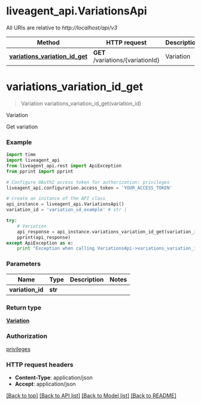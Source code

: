 # liveagent_api.VariationsApi

All URIs are relative to *http://localhost/api/v3*

Method | HTTP request | Description
------------- | ------------- | -------------
[**variations_variation_id_get**](VariationsApi.md#variations_variation_id_get) | **GET** /variations/{variationId} | Variation


# **variations_variation_id_get**
> Variation variations_variation_id_get(variation_id)

Variation

Get variation

### Example 
```python
import time
import liveagent_api
from liveagent_api.rest import ApiException
from pprint import pprint

# Configure OAuth2 access token for authorization: privileges
liveagent_api.configuration.access_token = 'YOUR_ACCESS_TOKEN'

# create an instance of the API class
api_instance = liveagent_api.VariationsApi()
variation_id = 'variation_id_example' # str | 

try: 
    # Variation
    api_response = api_instance.variations_variation_id_get(variation_id)
    pprint(api_response)
except ApiException as e:
    print "Exception when calling VariationsApi->variations_variation_id_get: %s\n" % e
```

### Parameters

Name | Type | Description  | Notes
------------- | ------------- | ------------- | -------------
 **variation_id** | **str**|  | 

### Return type

[**Variation**](Variation.md)

### Authorization

[privileges](../README.md#privileges)

### HTTP request headers

 - **Content-Type**: application/json
 - **Accept**: application/json

[[Back to top]](#) [[Back to API list]](../README.md#documentation-for-api-endpoints) [[Back to Model list]](../README.md#documentation-for-models) [[Back to README]](../README.md)

